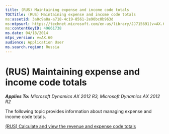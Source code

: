```yaml
---
title: (RUS) Maintaining expense and income code totals
TOCTitle: (RUS) Maintaining expense and income code totals
ms:assetid: 3a0c9a8a-a718-4c19-8561-2e90bc0b963d
ms:mtpsurl: https://technet.microsoft.com/en-us/library/JJ715691(v=AX.60)
ms:contentKeyID: 49661738
ms.date: 04/18/2014
mtps_version: v=AX.60
audience: Application User
ms.search.region: Russia
---
```


# (RUS) Maintaining expense and income code totals 


_**Applies To:** Microsoft Dynamics AX 2012 R3, Microsoft Dynamics AX 2012 R2_

The following topic provides information about managing expense and income code totals.

[(RUS) Calculate and view the revenue and expense code totals](rus-calculate-and-view-the-revenue-and-expense-code-totals.md)

  



